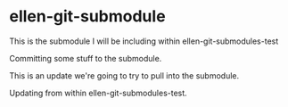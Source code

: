 # ellen-git-submodule
This is the submodule I will be including within ellen-git-submodules-test

Committing some stuff to the submodule.

This is an update we're going to try to pull into the submodule.

Updating from within ellen-git-submodules-test.